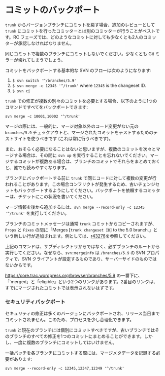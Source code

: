 <!--
# Backporting Commits
-->

# コミットのバックポート

<!--
When porting a commit from `trunk` back to versioned branches, it’s best done by different committer than the one who made the `trunk` commit, as an extra layer of review. During the RC phase, at least two committers must sign off on any commit.
-->

`trunk` からバージョンブランチにコミットを戻す場合、追加のレビューとして `trunk` にコミットを行ったコミッターとは別のコミッターが行うことがベストです。RC フェーズでは、どのようなコミットに対しても少なくとも2人のコミッターが承認しなければなりません。

<!--
Do not commit to multiple branches in the same commit. This will, at a minimum, break the Git mirrors.
-->

同じコミットで複数のブランチにコミットしないでください。少なくとも Git ミラーが壊れてしまうでしょう。

<!--
A basic SVN flow to backport a commit could look like this:
-->

コミットをバックポートする基本的な SVN のフローは次のようになります:

1.  `$ svn switch '^/branches/5.9'`
2.  `$ svn merge -c 12345 '^/trunk'` where `12345` is the changeset ID.
3.  `$ svn ci`

<!--
If the fix in `trunk` required multiple separate commits, you can backport them all in a single command like this:
-->

`trunk` での修正が複数の別々のコミットを必要とする場合、以下のように1つのコマンドですべてをバックポートできます:

`svn merge -c 10001,10002 '^/trunk'`

<!--
For merges you should generally use a pristine `branches/5.9` checkout that has no code changes other than what’s being merged and a test site for testing the merged commit on (which you should always do).
-->

マージの際には、一般的に、マージ対象以外のコード変更がない元の `branches/5.9` チェックアウトと、マージされたコミットをテストするためのテストサイトを使うべきです (これは常に行うべきです)。

<!--
Also, although you’ll probably never need it, if you’re merging multiple commits one after each other, don’t forget to run `svn up` between them. If what you need to merge has multiple commits, also feel free to squash them down for the branch commit to make it easier for everyone reading.
-->

また、おそらく必要になることはないと思いますが、複数のコミットを次々とマージする場合は、その間に `svn up` を実行することを忘れないでください。マージするコミットが複数ある場合は、ブランチのコミットでそれらをまとめておくと、誰でも読みやすくなります。

<!--
Sometimes multiple changes to the same code are made in `trunk` before they are ported to a branch.  In this case, you will get conflicts, so be sure to port the older changesets as well.  Committers asking for a backport should indicate this situation on the ticket.
-->

ブランチにバックポートする前に `trunk` で同じコードに対して複数の変更が行われることがあります。この場合コンフリクトが発生するため、古いチェンジセットもバックポートするようにしてください。バックポートを依頼するコミッターは、チケットにこの状況を書いてください。

<!--
To add the merge info afterwards you can run `svn merge --record-only -c 12345 '^/trunk'`.
-->

マージ情報を後から追加するには、`svn merge --record-only -c 12345 '^/trunk'` を実行してください。

<!--
The branch commit message will generally be copied from the `trunk` commit(s), but adds a new line between `Props` and `Fixes` which says, “Merges \[`trunk changeset ID`\] to the 5.0 branch.” For an example, see [r43276](https://core.trac.wordpress.org/changeset/43276/).
-->

ブランチのコミットメッセージは通常 `trunk` コミットからコピーされますが、`Props` と `Fixes` の間に「Merges \[`trunk changeset ID`] to the 5.0 branch.」という新しい行が追加されます。例としては、[r43276](https://core.trac.wordpress.org/changeset/43276/)を参照してください。

<!--
Make sure to run the above commands from the branch root, and not from a sub directory. The reason for this is that the `svn:mergeinfo` is a SVN property on `/branches/5.9` which the SVN client sets, it’s not a server side thing.
-->

上記のコマンドは、サブディレクトリからではなく、必ずブランチのルートから実行してください。なぜなら、`svn:mergeinfo` は `/branches/5.9` の SVN プロパティで、SVN クライアントが設定するものであり、サーバーサイドのものではないからです。

<!--
At the bottom of https://core.trac.wordpress.org/browser/branches/5.9 you see two links, ‘merged’ and ‘eligible’. The second one shouldn’t list commits which are already merged.
-->

https://core.trac.wordpress.org/browser/branches/5.9 の一番下に、「'merged」と「eligible」という2つのリンクがあります。2番目のリンクは、すでにマージされたコミットでは表示されないはずです。

<!--
### Security Backports
-->

### セキュリティバックポート

<!--
Security fixes are backported to many versions, and are not committed until the day of a release. Because of this, the process can be streamlined a bit.
-->

セキュリティの修正は多くのバージョンにバックポートされ、リリース当日までコミットされません。このため、プロセスを少し合理化できます。

<!--
You should still make individual commits to `trunk` and the current branch, but on the older branches you can make a single commit with all of the fixes for that branch. Do not commit to multiple branches at once, though.
-->

`trunk` と現在のブランチには個別にコミットすべきですが、古いブランチではそのブランチのすべての修正を1つのコミットにまとめることができます。しかし、一度に複数のブランチにコミットしてはいけません。

<!--
When committing the bulk patch to each branch, you still need to record the merge metadata with:
-->

一括パッチを各ブランチにコミットする際には、マージメタデータを記録する必要があります:

```
svn merge --record-only -c 12345,12347,12349 '^/trunk'
```
